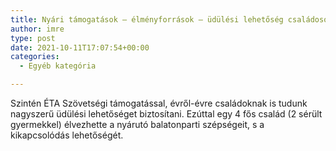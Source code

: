```yaml
---
title: Nyári támogatások – élményforrások – üdülési lehetőség családosoknak
author: imre
type: post
date: 2021-10-11T17:07:54+00:00
categories:
  - Egyéb kategória

---
```

Szintén ÉTA Szövetségi támogatással, évről-évre családoknak is tudunk nagyszerű üdülési lehetőséget biztosítani. Ezúttal egy 4 fős család (2 sérült gyermekkel) élvezhette a nyárutó balatonparti szépségeit, s a kikapcsolódás lehetőségét.
